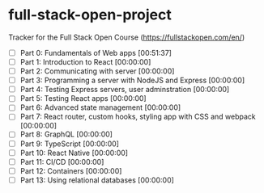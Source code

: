 # full-stack-open-project
Tracker for the Full Stack Open Course (https://fullstackopen.com/en/)

- [ ] Part 0: Fundamentals of Web apps [00:51:37]
- [ ] Part 1: Introduction to React [00:00:00]
- [ ] Part 2: Communicating with server [00:00:00]
- [ ] Part 3: Programming a server with NodeJS and Express [00:00:00]
- [ ] Part 4: Testing Express servers, user adminstration [00:00:00]
- [ ] Part 5: Testing React apps [00:00:00]
- [ ] Part 6: Advanced state management [00:00:00]
- [ ] Part 7: React router, custom hooks, styling app with CSS and webpack [00:00:00]
- [ ] Part 8: GraphQL [00:00:00]
- [ ] Part 9: TypeScript [00:00:00]
- [ ] Part 10: React Native [00:00:00]
- [ ] Part 11: CI/CD [00:00:00]
- [ ] Part 12: Containers [00:00:00]
- [ ] Part 13: Using relational databases [00:00:00]
